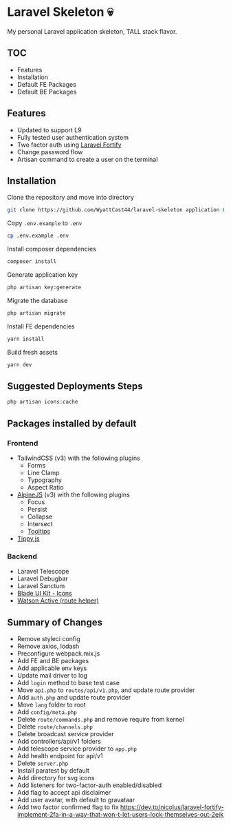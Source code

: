 # Laravel Skeleton 💀

My personal Laravel application skeleton, TALL stack flavor.

## TOC

- Features
- Installation
- Default FE Packages
- Default BE Packages

## Features

- Updated to support L9
- Fully tested user authentication system
- Two factor auth using [Laravel Fortify](https://laravel.com/docs/8.x/fortify)
- Change password flow
- Artisan command to create a user on the terminal

## Installation

Clone the repository and move into directory

```bash
git clone https://github.com/WyattCast44/laravel-skeleton application && cd application
```

Copy `.env.example` to `.env`

```bash
cp .env.example .env
```

Install composer dependencies

```bash
composer install
```

Generate application key

```bash
php artisan key:generate
```

Migrate the database

```bash
php artisan migrate
```

Install FE dependencies

```bash
yarn install
```

Build fresh assets

```bash
yarn dev
```

## Suggested Deployments Steps

```bash
php artisan icons:cache
```

## Packages installed by default

### Frontend

- TailwindCSS (v3) with the following plugins
    - Forms
    - Line Clamp
    - Typography
    - Aspect Ratio
- [AlpineJS](https://alpinejs.dev) (v3) with the following plugins
    - Focus
    - Persist
    - Collapse
    - Intersect
    - [Tooltips](https://github.com/ryangjchandler/alpine-tooltip)
- [Tippy.js](https://tippyjs.bootcss.com/getting-started/)

### Backend

- Laravel Telescope
- Laravel Debugbar
- Laravel Sanctum
- [Blade UI Kit - Icons](https://github.com/blade-ui-kit/blade-icons)
- [Watson Active (route helper)](https://github.com/dwightwatson/active)

## Summary of Changes

- Remove styleci config
- Remove axios, lodash
- Preconfigure webpack.mix.js
- Add FE and BE packages
- Add applicable env keys
- Update mail driver to log
- Add `login` method to base test case
- Move `api.php` to `routes/api/v1.php`, and update route provider
- Add `auth.php` and update route provider
- Move `lang` folder to root
- Add `config/meta.php`
- Delete `route/commands.php` and remove require from kernel
- Delete `route/channels.php`
- Delete broadcast service provider
- Add controllers/api/v1 folders
- Add telescope service provider to `app.php`
- Add health endpoint for api/v1
- Delete `server.php`
- Install paratest by default
- Add directory for svg icons
- Add listeners for two-factor-auth enabled/disabled
- Add flag to accept api disclaimer
- Add user avatar, with default to gravataar
- Add two factor confirmed flag to fix https://dev.to/nicolus/laravel-fortify-implement-2fa-in-a-way-that-won-t-let-users-lock-themselves-out-2ejk